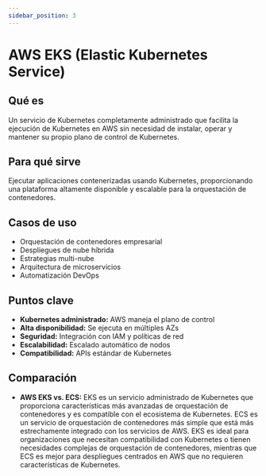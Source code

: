 ```yaml
---
sidebar_position: 3
---
```


# AWS EKS (Elastic Kubernetes Service)

## Qué es
Un servicio de Kubernetes completamente administrado que facilita la ejecución de Kubernetes en AWS sin necesidad de instalar, operar y mantener su propio plano de control de Kubernetes.

## Para qué sirve
Ejecutar aplicaciones contenerizadas usando Kubernetes, proporcionando una plataforma altamente disponible y escalable para la orquestación de contenedores.

## Casos de uso
- Orquestación de contenedores empresarial
- Despliegues de nube híbrida
- Estrategias multi-nube
- Arquitectura de microservicios
- Automatización DevOps

## Puntos clave
- **Kubernetes administrado:** AWS maneja el plano de control
- **Alta disponibilidad:** Se ejecuta en múltiples AZs
- **Seguridad:** Integración con IAM y políticas de red
- **Escalabilidad:** Escalado automático de nodos
- **Compatibilidad:** APIs estándar de Kubernetes

## Comparación
- **AWS EKS vs. ECS:** EKS es un servicio administrado de Kubernetes que proporciona características más avanzadas de orquestación de contenedores y es compatible con el ecosistema de Kubernetes. ECS es un servicio de orquestación de contenedores más simple que está más estrechamente integrado con los servicios de AWS. EKS es ideal para organizaciones que necesitan compatibilidad con Kubernetes o tienen necesidades complejas de orquestación de contenedores, mientras que ECS es mejor para despliegues centrados en AWS que no requieren características de Kubernetes. 